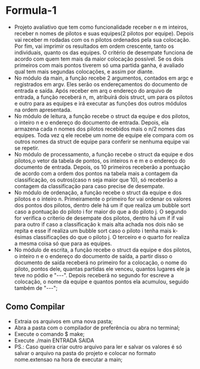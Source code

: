 # Formula-1
- Projeto avaliativo que tem como funcionalidade receber n e m inteiros, receber n nomes de pilotos e suas equipes(2 pilotos por equipe). Depois vai receber m rodadas com os n pilotos ordenados pela sua colocação. Por fim, vai imprimir os resultados em ordem crescente, tanto os individuais, quanto os das equipes. O critério de desempate funciona de acordo com quem tem mais da maior colocação possível. Se os dois primeiros com mais pontos tiverem só uma partida ganha, é avaliado qual tem mais segundas colocações, e assim por diante.
- No módulo da main, a função recebe 2 argumentos, contados em argc e registrados em argv. Eles serão os endereçamentos do documento de entrada e saída. Após receber em arq o endereço do arquivo de entrada, a função receberá n, m, atribuirá dois struct, um para os pilotos e outro para as equipes e irá executar as funções dos outros módulos na ordem apresentada.
- No módulo de leitura, a função recebe o struct da equipe e dos pilotos, o inteiro n e o endereço do documento de entrada. Depois, ela armazena cada n nomes dos pilotos recebidos mais o n/2 nomes das equipes. Toda vez q ele recebe um nome de equipe ele compara com os outros nomes da struct de equipe para conferir se nenhuma equipe vai se repetir.
- No módulo de processamento, a função recebe o struct da equipe e dos pilotos,o vetor da tabela de pontos, os inteiros n e m e o endereço do documento de entrada. Depois, os 10 primeiros receberão a pontuação de acordo com a ordem dos pontos na tabela mais a contagem da classificação, os outros(caso n seja maior que 10), só receberão a contagem da classificação para caso precise de desempate.
- No módulo de ordenação, a função recebe o struct da equipe e dos pilotos e o inteiro n. Primeiramente o primeiro for vai ordenar os valores dos pontos dos pilotos, dentro dele há um if que realiza um bubble sort caso a pontuação do piloto i for maior do que a do piloto j. O segundo for verifica o criterio de desempate dos pilotos, dentro há um if if vai para outro if caso a classificação k mais alta achada nos dois não se repita e esse if realiza um bubble sort caso o piloto i tenha mais k-ésimas classificações do que o piloto j. O terceiro e o quarto for realiza a mesma coisa só que para as equipes.
- No módulo de escrita, a função recebe o struct da equipe e dos pilotos, o inteiro n e o endereço do documento de saída, a partir disso o documento de saída receberá no primeiro for a colocação, o nome do piloto, pontos dele, quantas partidas ele venceu, quantos lugares ele ja teve no pódio e "---". Depois receberá no segundo for escreve a colocação, o nome da equipe e quantos pontos ela acumulou, seguido também de "---";
## Como Compilar
- Extraia os arquivos em uma nova pasta;
- Abra a pasta com o compilador de preferência ou abra no terminal;
- Execute o comando $ make;
- Execute ./main ENTRADA SAIDA
- PS.: Caso queira criar outro arquivo para ler e salvar os valores é só salvar o arquivo na pasta do projeto e colocar no formato nome.extensao na hora de executar a main;
